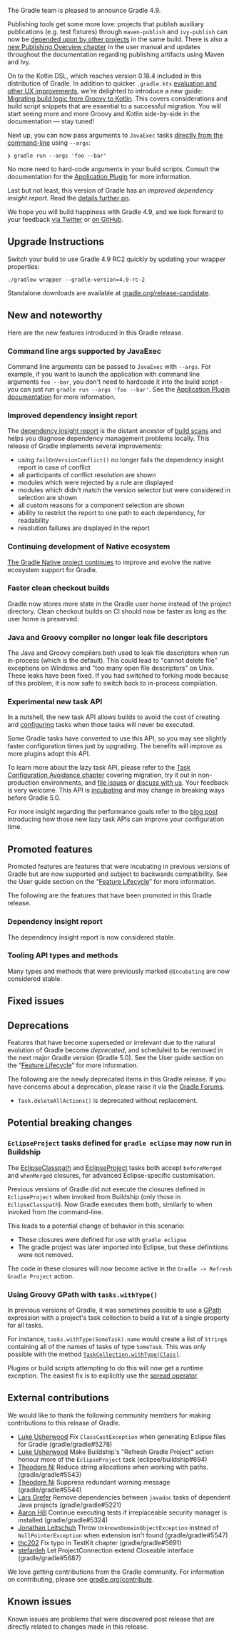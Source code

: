 The Gradle team is pleased to announce Gradle 4.9.

Publishing tools get some more love: projects that publish auxiliary publications (e.g. test fixtures) through `maven-publish` and `ivy-publish` can now be [depended upon by other projects](https://github.com/gradle/gradle/issues/1061) in the same build.
There is also a [new Publishing Overview chapter](userguide/publishing_overview.html) in the user manual and updates throughout the documentation regarding publishing artifacts using Maven and Ivy.

On to the Kotlin DSL, which reaches version 0.18.4 included in this distribution of Gradle.
In addition to quicker `.gradle.kts` [evaluation and other UX improvements](https://github.com/gradle/kotlin-dsl/releases/tag/v0.18.4), we're delighted to introduce a new guide: [Migrating build logic from Groovy to Kotlin](https://guides.gradle.org/migrating-build-logic-from-groovy-to-kotlin/).
This covers considerations and build script snippets that are essential to a successful migration. 
You will start seeing more and more Groovy and Kotlin side-by-side in the documentation — stay tuned!  

Next up, you can now pass arguments to `JavaExec` tasks [directly from the command-line](#command-line-args-supported-by-javaexec) using `--args`:

    ❯ gradle run --args 'foo --bar'
    
No more need to hard-code arguments in your build scripts. 
Consult the documentation for the [Application Plugin](userguide/application_plugin.html#sec:application_usage) for more information.

Last but not least, this version of Gradle has an _improved dependency insight report_. Read the [details further on](#improved-dependency-insight-report).   

We hope you will build happiness with Gradle 4.9, and we look forward to your feedback [via Twitter](https://twitter.com/gradle) or [on GitHub](https://github.com/gradle).

## Upgrade Instructions

Switch your build to use Gradle 4.9 RC2 quickly by updating your wrapper properties:

`./gradlew wrapper --gradle-version=4.9-rc-2`

Standalone downloads are available at [gradle.org/release-candidate](https://gradle.org/release-candidate). 

## New and noteworthy

Here are the new features introduced in this Gradle release.

### Command line args supported by JavaExec

Command line arguments can be passed to `JavaExec` with `--args`. For example, if you want to launch the application with command line arguments `foo --bar`,
you don't need to hardcode it into the build script - you can just run `gradle run --args 'foo --bar'`.
See the [Application Plugin documentation](userguide/application_plugin.html#sec:application_usage) for more information.

### Improved dependency insight report

The [dependency insight report](userguide/inspecting_dependencies.html#sec:identifying_reason_dependency_selection) is the distant ancestor of [build scans](https://scans.gradle.com) and helps you diagnose dependency management problems locally.
This release of Gradle implements several improvements:

- using `failOnVersionConflict()` no longer fails the dependency insight report in case of conflict
- all participants of conflict resolution are shown
- modules which were rejected by a rule are displayed
- modules which didn't match the version selector but were considered in selection are shown
- all custom reasons for a component selection are shown
- ability to restrict the report to one path to each dependency, for readability
- resolution failures are displayed in the report

### Continuing development of Native ecosystem

[The Gradle Native project continues](https://github.com/gradle/gradle-native/blob/master/docs/RELEASE-NOTES.md#changes-included-in-gradle-49) to improve and evolve the native ecosystem support for Gradle.

### Faster clean checkout builds

Gradle now stores more state in the Gradle user home instead of the project directory. Clean checkout builds on CI should now be faster as long as the user home is preserved.

### Java and Groovy compiler no longer leak file descriptors

The Java and Groovy compilers both used to leak file descriptors when run in-process (which is the default).
This could lead to "cannot delete file" exceptions on Windows and "too many open file descriptors" on Unix.
These leaks have been fixed.  If you had switched to forking mode because of this problem, it is now safe to switch back to in-process compilation.

### Experimental new task API

In a nutshell, the new task API allows builds to avoid the cost of creating and [configuring](userguide/build_lifecycle.html) tasks when those tasks will never be executed.

Some Gradle tasks have converted to use this API, so you may see slightly faster configuration times just by upgrading.
The benefits will improve as more plugins adopt this API.

To learn more about the lazy task API, please refer to the [Task Configuration Avoidance chapter](userguide/task_configuration_avoidance.html) covering migration, try it out in non-production environments, and [file issues](https://github.com/gradle/gradle/issues) or [discuss with us](https://discuss.gradle.org). Your feedback is very welcome. This API is [incubating](userguide/feature_lifecycle.html#sec:incubating_state) and may change in breaking ways before Gradle 5.0.

For more insight regarding the performance goals refer to the [blog post](https://blog.gradle.org/preview-avoiding-task-configuration-time) introducing how those new lazy task APIs can improve your configuration time.

<!--
IMPORTANT: if this is a patch release, ensure that a prominent link is included in the foreword to all releases of the same minor stream.
Add-->

<!--
### Example new and noteworthy
-->

## Promoted features

Promoted features are features that were incubating in previous versions of Gradle but are now supported and subject to backwards compatibility.
See the User guide section on the “[Feature Lifecycle](userguide/feature_lifecycle.html)” for more information.

The following are the features that have been promoted in this Gradle release.

### Dependency insight report

The dependency insight report is now considered stable.

### Tooling API types and methods

Many types and methods that were previously marked `@Incubating` are now considered stable. 

## Fixed issues

## Deprecations

Features that have become superseded or irrelevant due to the natural evolution of Gradle become *deprecated*, and scheduled to be removed
in the next major Gradle version (Gradle 5.0). See the User guide section on the “[Feature Lifecycle](userguide/feature_lifecycle.html)” for more information.

The following are the newly deprecated items in this Gradle release. If you have concerns about a deprecation, please raise it via the [Gradle Forums](https://discuss.gradle.org).

* `Task.deleteAllActions()` is deprecated without replacement.

## Potential breaking changes

### `EclipseProject` tasks defined for `gradle eclipse` may now run in Buildship

The [EclipseClasspath](dsl/org.gradle.plugins.ide.eclipse.model.EclipseClasspath.html) and [EclipseProject](dsl/org.gradle.plugins.ide.eclipse.model.EclipseProject.html) tasks both accept `beforeMerged` and `whenMerged` closures, for advanced Eclipse-specific customisation.

Previous versions of Gradle did not execute the closures defined in `EclipseProject` when invoked from Buildship (only those in `EclipseClasspath`). Now Gradle executes them both, similarly to when invoked from the command-line.

This leads to a potential change of behavior in this scenario:
 - These closures were defined for use with `gradle eclipse`
 - The gradle project was later imported into Eclipse, but these definitions were not removed.

The code in these closures will now become active in the `Gradle -> Refresh Gradle Project` action.

<!--
### Example breaking change
-->

### Using Groovy GPath with `tasks.withType()`

In previous versions of Gradle, it was sometimes possible to use a [GPath](http://docs.groovy-lang.org/latest/html/documentation/#gpath_expressions) expression with a project's task collection to build a list of a single property for all tasks.

For instance, `tasks.withType(SomeTask).name` would create a list of `String`s containing all of the names of tasks of type `SomeTask`. This was only possible with the method [`TaskCollection.withType(Class)`](javadoc/org/gradle/api/tasks/TaskCollection.html#withType-java.lang.Class-).

Plugins or build scripts attempting to do this will now get a runtime exception.  The easiest fix is to explicitly use the [spread operator](http://docs.groovy-lang.org/latest/html/documentation/#_spread_operator).

## External contributions

We would like to thank the following community members for making contributions to this release of Gradle.

- [Luke Usherwood](https://github.com/lukeu) Fix `ClassCastException` when generating Eclipse files for Gradle (gradle/gradle#5278)
- [Luke Usherwood](https://github.com/lukeu) Make Buildship's "Refresh Gradle Project" action honour more of the `EclipseProject` task (eclipse/buildship#694)
- [Theodore Ni](https://github.com/tjni) Reduce string allocations when working with paths. (gradle/gradle#5543)
- [Theodore Ni](https://github.com/tjni) Suppress redundant warning message (gradle/gradle#5544)
- [Lars Grefer](https://github.com/larsgrefer) Remove dependencies between `javadoc` tasks of dependent Java projects (gradle/gradle#5221)
- [Aaron Hill](https://github.com/Aaron1011) Continue executing tests if irreplaceable security manager is installed (gradle/gradle#5324)
- [Jonathan Leitschuh](https://github.com/JLLeitschuh) Throw `UnknownDomainObjectException` instead of `NullPointerException` when extension isn't found (gradle/gradle#5547)
- [thc202](https://github.com/thc202) Fix typo in TestKit chapter (gradle/gradle#5691)
- [stefanleh](https://github.com/stefanleh) Let ProjectConnection extend Closeable interface (gradle/gradle#5687) 

We love getting contributions from the Gradle community. For information on contributing, please see [gradle.org/contribute](https://gradle.org/contribute).

## Known issues

Known issues are problems that were discovered post release that are directly related to changes made in this release.
